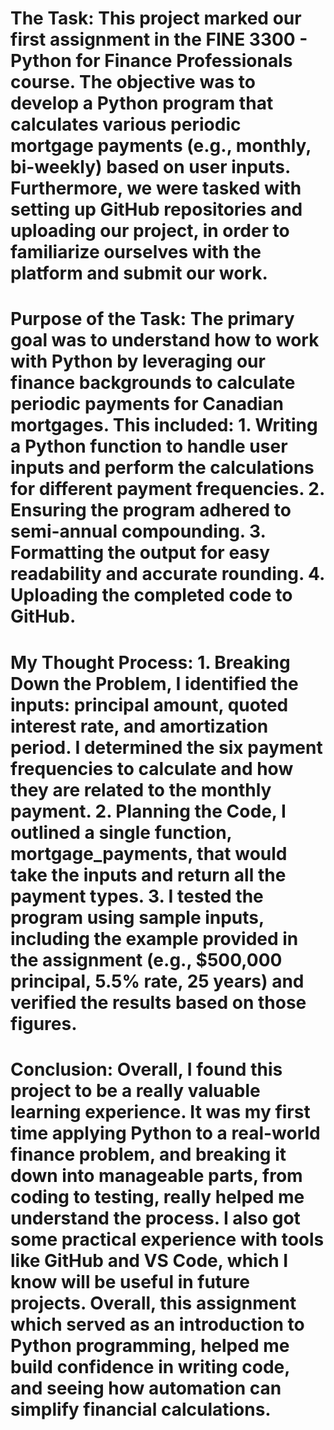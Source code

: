 # The Task: This project marked our first assignment in the FINE 3300 - Python for Finance Professionals course. The objective was to develop a Python program that calculates various periodic mortgage payments (e.g., monthly, bi-weekly) based on user inputs. Furthermore, we were tasked with setting up GitHub repositories and uploading our project, in order to familiarize ourselves with the platform and submit our work.

# Purpose of the Task: The primary goal was to understand how to work with Python by leveraging our finance backgrounds to calculate periodic payments for Canadian mortgages. This included: 1. Writing a Python function to handle user inputs and perform the calculations for different payment frequencies. 2. Ensuring the program adhered to semi-annual compounding. 3. Formatting the output for easy readability and accurate rounding. 4. Uploading the completed code to GitHub.

# My Thought Process: 1. Breaking Down the Problem, I identified the inputs: principal amount, quoted interest rate, and amortization period. I determined the six payment frequencies to calculate and how they are related to the monthly payment. 2. Planning the Code, I outlined a single function, mortgage_payments, that would take the inputs and return all the payment types. 3. I tested the program using sample inputs, including the example provided in the assignment (e.g., $500,000 principal, 5.5% rate, 25 years) and verified the results based on those figures.  

# Conclusion: Overall, I found this project to be a really valuable learning experience. It was my first time applying Python to a real-world finance problem, and breaking it down into manageable parts, from coding to testing, really helped me understand the process. I also got some practical experience with tools like GitHub and VS Code, which I know will be useful in future projects. Overall, this assignment which served as an introduction to Python programming, helped me build confidence in writing code, and seeing how automation can simplify financial calculations. 

